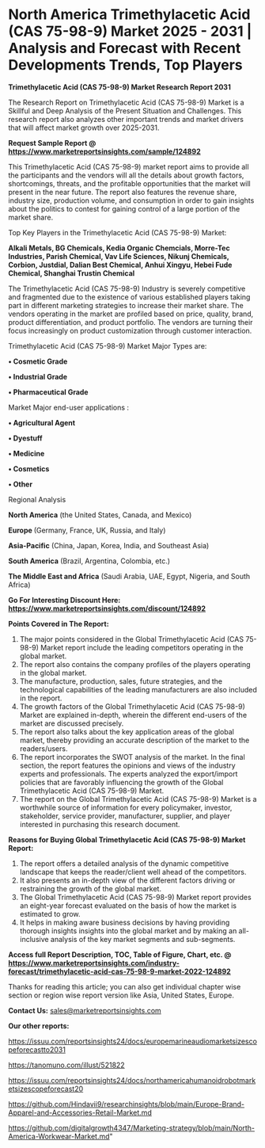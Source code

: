 # North America Trimethylacetic Acid (CAS 75-98-9) Market 2025 - 2031 | Analysis and Forecast with Recent Developments Trends, Top Players

<strong>Trimethylacetic Acid (CAS 75-98-9) Market Research Report 2031</strong>

The Research Report on Trimethylacetic Acid (CAS 75-98-9) Market is a Skillful and Deep Analysis of the Present Situation and Challenges. This research report also analyzes other important trends and market drivers that will affect market growth over 2025-2031.

<strong>Request Sample Report @ <a href=https://www.marketreportsinsights.com/sample/124892>https://www.marketreportsinsights.com/sample/124892</a></strong>

This Trimethylacetic Acid (CAS 75-98-9) market report aims to provide all the participants and the vendors will all the details about growth factors, shortcomings, threats, and the profitable opportunities that the market will present in the near future. The report also features the revenue share, industry size, production volume, and consumption in order to gain insights about the politics to contest for gaining control of a large portion of the market share.

Top Key Players in the Trimethylacetic Acid (CAS 75-98-9) Market:

<strong>Alkali Metals, BG Chemicals, Kedia Organic Chemcials, Morre-Tec Industries, Parish Chemical, Vav Life Sciences, Nikunj Chemicals, Corbion, Justdial, Dalian Best Chemical, Anhui Xingyu, Hebei Fude Chemical, Shanghai Trustin Chemical</strong>

The Trimethylacetic Acid (CAS 75-98-9) Industry is severely competitive and fragmented due to the existence of various established players taking part in different marketing strategies to increase their market share. The vendors operating in the market are profiled based on price, quality, brand, product differentiation, and product portfolio. The vendors are turning their focus increasingly on product customization through customer interaction.

Trimethylacetic Acid (CAS 75-98-9) Market Major Types are:

<strong>• Cosmetic Grade

• Industrial Grade

• Pharmaceutical Grade</strong>

Market Major end-user applications :

<strong>• Agricultural Agent

• Dyestuff

• Medicine

• Cosmetics

• Other</strong>

Regional Analysis

</u><strong><b>North America</b></strong> (the United States, Canada, and Mexico)

<strong><b>Europe </b></strong>(Germany, France, UK, Russia, and Italy)

<strong><b>Asia-Pacific</b></strong> (China, Japan, Korea, India, and Southeast Asia)

<strong><b>South America</b></strong> (Brazil, Argentina, Colombia, etc.)

<strong><b>The Middle East and Africa</b></strong> (Saudi Arabia, UAE, Egypt, Nigeria, and South Africa)

<strong>Go For Interesting Discount Here: <a href=https://www.marketreportsinsights.com/discount/124892>https://www.marketreportsinsights.com/discount/124892</a></strong>

<strong>Points Covered in The Report:</strong>
<ol>
  <li>The major points considered in the Global Trimethylacetic Acid (CAS 75-98-9) Market report include the leading competitors operating in the global market.</li>
  <li>The report also contains the company profiles of the players operating in the global market.</li>
  <li>The manufacture, production, sales, future strategies, and the technological capabilities of the leading manufacturers are also included in the report.</li>
  <li>The growth factors of the Global Trimethylacetic Acid (CAS 75-98-9) Market are explained in-depth, wherein the different end-users of the market are discussed precisely.</li>
  <li>The report also talks about the key application areas of the global market, thereby providing an accurate description of the market to the readers/users.</li>
  <li>The report incorporates the SWOT analysis of the market. In the final section, the report features the opinions and views of the industry experts and professionals. The experts analyzed the export/import policies that are favorably influencing the growth of the Global Trimethylacetic Acid (CAS 75-98-9) Market.</li>
  <li>The report on the Global Trimethylacetic Acid (CAS 75-98-9) Market is a worthwhile source of information for every policymaker, investor, stakeholder, service provider, manufacturer, supplier, and player interested in purchasing this research document.</li>
</ol>
<strong>Reasons for Buying Global Trimethylacetic Acid (CAS 75-98-9) Market Report:</strong>

<ol>
  <li>The report offers a detailed analysis of the dynamic competitive landscape that keeps the reader/client well ahead of the competitors.</li>
  <li>It also presents an in-depth view of the different factors driving or restraining the growth of the global market.</li>
  <li>The Global Trimethylacetic Acid (CAS 75-98-9) Market report provides an eight-year forecast evaluated on the basis of how the market is estimated to grow.</li>
  <li>It helps in making aware business decisions by having providing thorough insights insights into the global market and by making an all-inclusive analysis of the key market segments and sub-segments.</li>
</ol>
<strong>Access full Report Description, TOC, Table of Figure, Chart, etc. @ <a href=https://www.marketreportsinsights.com/industry-forecast/trimethylacetic-acid-cas-75-98-9-market-2022-124892>https://www.marketreportsinsights.com/industry-forecast/trimethylacetic-acid-cas-75-98-9-market-2022-124892</a></strong>


Thanks for reading this article; you can also get individual chapter wise section or region wise report version like Asia, United States, Europe.

<strong>Contact Us:</strong>
sales@marketreportsinsights.com

<strong>Our other reports:</strong>

<a href=https://issuu.com/reportsinsights24/docs/europemarineaudiomarketsizescopeforecastto2031>https://issuu.com/reportsinsights24/docs/europemarineaudiomarketsizescopeforecastto2031</a>

<a href=https://tanomuno.com/illust/521822>https://tanomuno.com/illust/521822</a>

<a href=https://issuu.com/reportsinsights24/docs/northamericahumanoidrobotmarketsizescopeforecast20>https://issuu.com/reportsinsights24/docs/northamericahumanoidrobotmarketsizescopeforecast20</a>

<a href=https://github.com/Hindavii9/researchinsights/blob/main/Europe-Brand-Apparel-and-Accessories-Retail-Market.md>https://github.com/Hindavii9/researchinsights/blob/main/Europe-Brand-Apparel-and-Accessories-Retail-Market.md</a>

<a href=https://github.com/digitalgrowth4347/Marketing-strategy/blob/main/North-America-Workwear-Market.md>https://github.com/digitalgrowth4347/Marketing-strategy/blob/main/North-America-Workwear-Market.md</a>"
